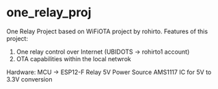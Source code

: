 # one_relay_proj
One Relay Project based on WiFiOTA project by rohirto. 
Features of this project:
1. One relay control over Internet (UBIDOTS -> rohirto1 account)
2. OTA capabilities within the local netwrok

Hardware:
MCU -> ESP12-F
Relay
5V Power Source
AMS1117 IC for 5V to 3.3V conversion
